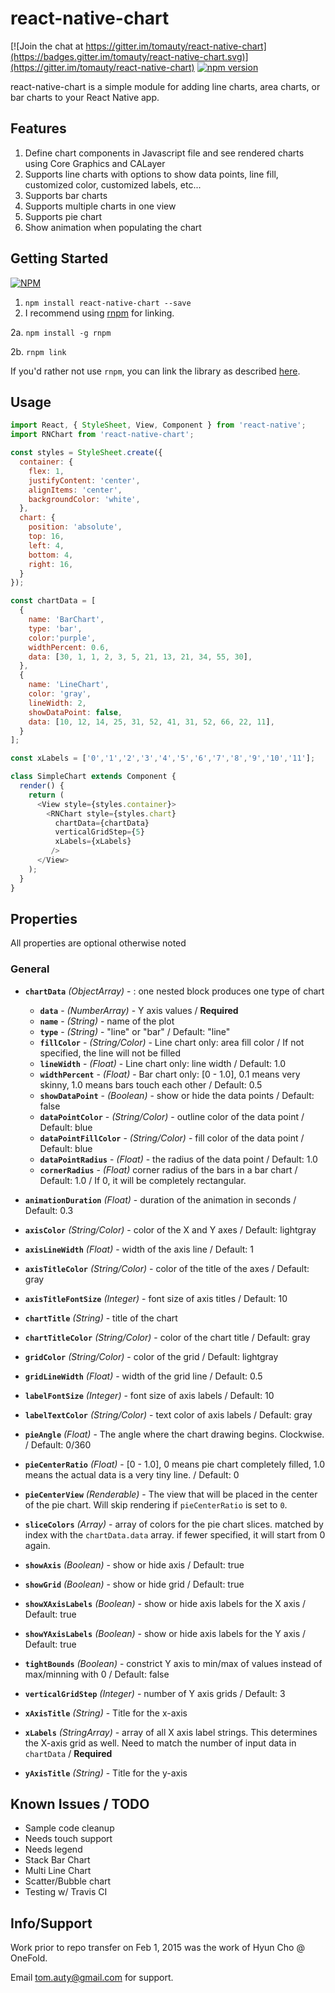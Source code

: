 # react-native-chart

[![Join the chat at https://gitter.im/tomauty/react-native-chart](https://badges.gitter.im/tomauty/react-native-chart.svg)](https://gitter.im/tomauty/react-native-chart)
[![npm version](https://badge.fury.io/js/react-native-chart.svg)](https://badge.fury.io/js/react-native-chart)

react-native-chart is a simple module for adding line charts, area charts, or bar charts to your React Native app.

## Features
1. Define chart components in Javascript file and see rendered charts using Core Graphics and CALayer
1. Supports line charts with options to show data points, line fill, customized color, customized labels, etc...
2. Supports bar charts
3. Supports multiple charts in one view
4. Supports pie chart
5. Show animation when populating the chart

## Getting Started
[![NPM](https://nodei.co/npm/react-native-chart.png?downloads=true)](https://nodei.co/npm/react-native-chart/)

1. `npm install react-native-chart --save`
2. I recommend using [rnpm](https://github.com/rnpm/rnpm) for linking.

  2a. `npm install -g rnpm`

  2b. `rnpm link`

If you'd rather not use `rnpm`, you can link the library as described [here](https://facebook.github.io/react-native/docs/linking-libraries-ios.html).

## Usage
```javascript
import React, { StyleSheet, View, Component } from 'react-native';
import RNChart from 'react-native-chart';

const styles = StyleSheet.create({
  container: {
    flex: 1,
    justifyContent: 'center',
    alignItems: 'center',
    backgroundColor: 'white',
  },
  chart: {
    position: 'absolute',
    top: 16,
    left: 4,
    bottom: 4,
    right: 16,
  }
});

const chartData = [
  {
    name: 'BarChart',
    type: 'bar',
    color:'purple',
    widthPercent: 0.6,
    data: [30, 1, 1, 2, 3, 5, 21, 13, 21, 34, 55, 30],
  },
  {
    name: 'LineChart',
    color: 'gray',
    lineWidth: 2,
    showDataPoint: false,
    data: [10, 12, 14, 25, 31, 52, 41, 31, 52, 66, 22, 11],
  }
];

const xLabels = ['0','1','2','3','4','5','6','7','8','9','10','11'];

class SimpleChart extends Component {
  render() {
    return (
      <View style={styles.container}>
        <RNChart style={styles.chart}
          chartData={chartData}
          verticalGridStep={5}
          xLabels={xLabels}
         />
      </View>
    );
  }
}

```
## Properties
All properties are optional otherwise noted
### General
- **`chartData`** _(ObjectArray)_ - : one nested block produces one type of chart
    - **`data`** - _(NumberArray)_ - Y axis values / **Required**
    - **`name`** - _(String)_ - name of the plot
    - **`type`** - _(String)_ - "line" or "bar" / Default: "line"
    - **`fillColor`** - _(String/Color)_ - Line chart only: area fill color / If not specified, the line will not be filled
    - **`lineWidth`** - _(Float)_ - Line chart only: line width / Default: 1.0
    - **`widthPercent`** - _(Float)_ - Bar chart only: [0 - 1.0], 0.1 means very skinny, 1.0 means bars touch each other / Default: 0.5
    - **`showDataPoint`** - _(Boolean)_ - show or hide the data points / Default: false
    - **`dataPointColor`** - _(String/Color)_ - outline color of the data point / Default: blue
    - **`dataPointFillColor`** - _(String/Color)_ - fill color of the data point / Default: blue
    - **`dataPointRadius`** - _(Float)_ - the radius of the data point / Default: 1.0
    - **`cornerRadius`** - _(Float)_ corner radius of the bars in a bar chart / Default: 1.0 / If 0, it will be completely rectangular.

- **`animationDuration`** _(Float)_ - duration of the animation in seconds / Default: 0.3
- **`axisColor`** _(String/Color)_ - color of the X and Y axes / Default: lightgray
- **`axisLineWidth`** _(Float)_ - width of the axis line / Default: 1
- **`axisTitleColor`** _(String/Color)_ - color of the title of the axes / Default: gray
- **`axisTitleFontSize`** _(Integer)_ - font size of axis titles / Default: 10
- **`chartTitle`** _(String)_ - title of the chart
- **`chartTitleColor`** _(String/Color)_ - color of the chart title / Default: gray
- **`gridColor`** _(String/Color)_ - color of the grid / Default: lightgray
- **`gridLineWidth`** _(Float)_ - width of the grid line / Default: 0.5
- **`labelFontSize`** _(Integer)_ - font size of axis labels / Default: 10
- **`labelTextColor`** _(String/Color)_ - text color of axis labels / Default: gray
- **`pieAngle`** _(Float)_ - The angle where the chart drawing begins. Clockwise.  / Default: 0/360
- **`pieCenterRatio`** _(Float)_ - [0 - 1.0], 0 means pie chart completely filled, 1.0 means the actual data is a very tiny line. / Default: 0
- **`pieCenterView`** _(Renderable)_ - The view that will be placed in the center of the pie chart. Will skip rendering if `pieCenterRatio` is set to `0`.
- **`sliceColors`** _(Array)_ - array of colors for the pie chart slices. matched by index with the `chartData.data` array. if fewer specified, it will start from 0 again.
- **`showAxis`** _(Boolean)_ - show or hide axis / Default: true
- **`showGrid`** _(Boolean)_ - show or hide grid / Default: true
- **`showXAxisLabels`** _(Boolean)_ - show or hide axis labels for the X axis / Default: true
- **`showYAxisLabels`** _(Boolean)_ - show or hide axis labels for the Y axis / Default: true
- **`tightBounds`** _(Boolean)_ - constrict Y axis to min/max of values instead of max/minning with 0 / Default: false
- **`verticalGridStep`** _(Integer)_ - number of Y axis grids / Default: 3
- **`xAxisTitle`** _(String)_ - Title for the x-axis
- **`xLabels`** _(StringArray)_ - array of all X axis label strings.  This determines the X-axis grid as well.  Need to match the number of input data in `chartData` / **Required**
- **`yAxisTitle`** _(String)_ - Title for the y-axis


## Known Issues / TODO
- Sample code cleanup
- Needs touch support
- Needs legend
- Stack Bar Chart
- Multi Line Chart
- Scatter/Bubble chart
- Testing w/ Travis CI

## Info/Support

Work prior to repo transfer on Feb 1, 2015 was the work of Hyun Cho @ OneFold.

Email tom.auty@gmail.com for support.

